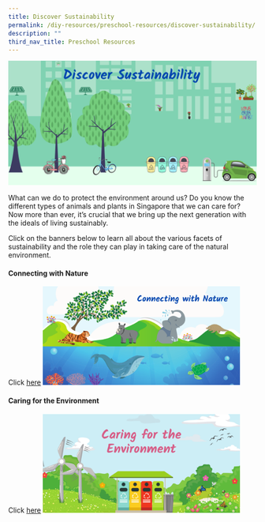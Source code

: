 ```yaml
---
title: Discover Sustainability
permalink: /diy-resources/preschool-resources/discover-sustainability/
description: ""
third_nav_title: Preschool Resources
---
```

![Discover Sustainability](/images/diyresources/preschool/Sustainability/discover%20sustainability.png)

What can we do to protect the environment around us? Do you know the different types of animals and plants in Singapore that we can care for? Now more than ever, it’s crucial that we bring up the next generation with the ideals of living sustainably.

Click on the banners below to learn all about the various facets of sustainability and the role they can play in taking care of the natural environment.

<h4>Connecting with Nature</h4>

Click [here](/connecting-with-nature) <img src="/images/diyresources/preschool/Sustainability/dR_Connecting%20with%20Nature.png" style="width:400px; text-align:left;">


<h4>Caring for the Environment</h4>

Click [here](/caring-for-the-environment) <img src="/images/diyresources/preschool/Sustainability/dR_caring%20for%20env.png" style="width:400px; text-align:left;">
